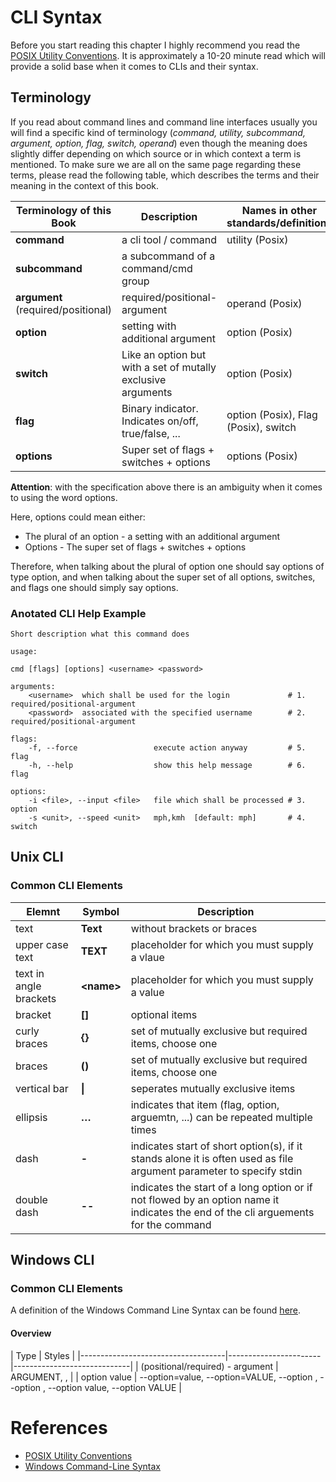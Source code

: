 # CLI Syntax
Before you start reading this chapter I highly recommend you read the [POSIX Utility Conventions][POSIX Utility Conventions].
It is approximately a 10-20 minute read which will provide a solid base when it comes to CLIs and their syntax.

## Terminology

If you read about command lines and command line interfaces usually you will find a specific kind of terminology
(*command, utility, subcommand, argument, option, flag, switch, operand*) even though the meaning does slightly differ
depending on which source or in which context a term is mentioned.
To make sure we are all on the same page regarding these terms, please read the following table,
which describes the terms and their meaning in the context of this book.


| Terminology of this Book           | Description                                                       | Names in other standards/definitions |
|------------------------------------|-------------------------------------------------------------------|--------------------------------------|
| **command**                        | a cli tool / command                                              | utility (Posix)                      |
| **subcommand**                     | a subcommand of a command/cmd group                               |                                      |
| **argument** (required/positional) | required/positional-argument                                      | operand (Posix)                      |
| **option**                         | setting with additional argument                                  | option (Posix)                       |
| **switch**                         | Like an option but with a set of mutally exclusive arguments      | option (Posix)                       |
| **flag**                           | Binary indicator. Indicates on/off, true/false, ...               | option (Posix), Flag (Posix), switch |
| **options**                        | Super set of flags + switches + options                           | options (Posix)                      |



**Attention**: with the specification above there is an ambiguity when it comes to using the word options.

Here, options could mean either:

* The plural of an option - a setting with an additional argument
* Options - The super set of flags + switches + options

Therefore, when talking about the plural of option one should say options of type option, and when talking about the super set of all options, switches, and flags one should simply say options.

### Anotated CLI Help Example
```shell
Short description what this command does

usage:

cmd [flags] [options] <username> <password>

arguments:
    <username>  which shall be used for the login             # 1. required/positional-argument
    <password>  associated with the specified username        # 2. required/positional-argument

flags:
    -f, --force                 execute action anyway         # 5. flag
    -h, --help                  show this help message        # 6. flag

options:
    -i <file>, --input <file>   file which shall be processed # 3. option
    -s <unit>, --speed <unit>   mph,kmh  [default: mph]       # 4. switch
```

## Unix CLI
### Common CLI Elements

| Elemnt                 | Symbol            | Description |
|------------------------|-------------------|-------------|
| text                   | **Text**          | without brackets or braces |
| upper case text        | **TEXT**          | placeholder for which you must supply a vlaue |
| text in angle brackets | **\<**name**\>**  | placeholder for which you must supply a value |
| bracket                | **[]**            | optional items |
| curly braces           | **{}**            | set of mutually exclusive but required items, choose one |
| braces                 | **()**            | set of mutually exclusive but required items, choose one |
| vertical bar           | **\|**            | seperates mutually exclusive items |
| ellipsis               | **…**             | indicates that item (flag, option, arguemtn, ...) can be repeated multiple times |
| dash                   | **-**             | indicates start of short option(s), if it stands alone it is often used as file argument parameter to specify stdin |
| double dash            | **--**            | indicates the start of a long option or if not flowed by an option name it indicates the end of the cli arguements for the command |



## Windows CLI
### Common CLI Elements
A definition of the Windows Command Line Syntax can be found [here][Windows Command-Line Syntax].

#### Overview

| Type                               | Styles                                              |
|------------------------------------|-----------------------|-----------------------------|
| (positional/required) - argument   | ARGUMENT, <argument>, <ARGUMENT>                    |
| option value                       | --option=value, --option=VALUE, --option <value>, --option <VALUE>, --option value, --option VALUE |



# References
* [POSIX Utility Conventions][POSIX Utility Conventions]
* [Windows Command-Line Syntax][Windows Command-Line Syntax]



[POSIX Utility Conventions]: http://pubs.opengroup.org/onlinepubs/9699919799/basedefs/V1_chap12.html
[Windows Command-Line Syntax]:https://docs.microsoft.com/en-us/windows-server/administration/windows-commands/command-line-syntax-key

